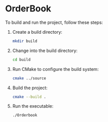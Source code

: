 # OrderBook

To build and run the project, follow these steps:

1. Create a build directory:
    ```sh
    mkdir build
    ```

2. Change into the build directory:
    ```sh
    cd build
    ```

3. Run CMake to configure the build system:
    ```sh
    cmake ../source
    ```

4. Build the project:
    ```sh
    cmake --build .
    ```

5. Run the executable:
    ```sh
    ./Orderbook
    ```
